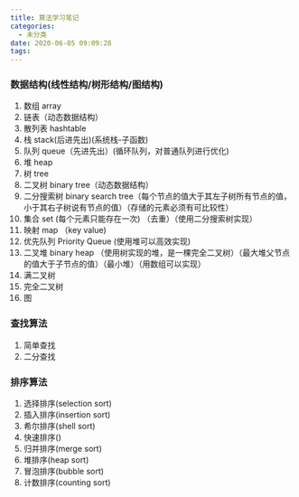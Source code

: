 ```yaml
---
title: 算法学习笔记
categories:
  - 未分类
date: 2020-06-05 09:09:28
tags:
---
```

### 数据结构(线性结构/树形结构/图结构)
1. 数组 array
2. 链表（动态数据结构）
3. 散列表 hashtable
4. 栈 stack(后进先出)(系统栈-子函数)
5. 队列 queue（先进先出）(循环队列，对普通队列进行优化)
6. 堆 heap
7. 树 tree
8. 二叉树 binary tree（动态数据结构）
9. 二分搜索树 binary search tree（每个节点的值大于其左子树所有节点的值，小于其右子树说有节点的值）（存储的元素必须有可比较性）
10. 集合 set (每个元素只能存在一次) （去重）（使用二分搜索树实现）
11. 映射 map （key value)
12. 优先队列 Priority Queue (使用堆可以高效实现)
13. 二叉堆 binary heap （使用树实现的堆，是一棵完全二叉树）（最大堆父节点的值大于子节点的值）（最小堆）（用数组可以实现）
14. 满二叉树
15. 完全二叉树
16. 图

### 查找算法
1. 简单查找
2. 二分查找

### 排序算法
1. 选择排序(selection sort)
2. 插入排序(insertion sort)
3. 希尔排序(shell sort)
4. 快速排序()
5. 归并排序(merge sort)
6. 堆排序(heap sort)
7. 冒泡排序(bubble sort)
8. 计数排序(counting sort)
